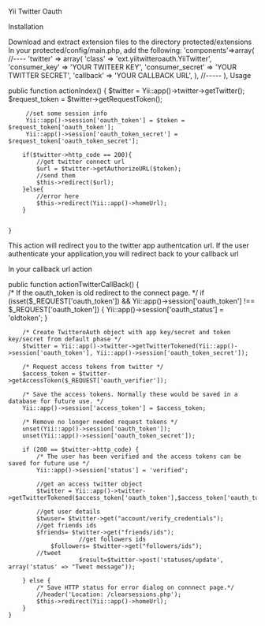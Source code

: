 Yii Twitter Oauth

Installation 

Download and extract extension files to the directory protected/extensions
In your protected/config/main.php, add the following:
'components'=>array(
    //----
      'twitter' => array(
                'class' => 'ext.yiitwitteroauth.YiiTwitter',
                'consumer_key' => 'YOUR TWITEER KEY',
                'consumer_secret' => 'YOUR TWITTER SECRET',
                'callback' => 'YOUR CALLBACK URL',
            ),
        //-----
        ),
Usage 

public function actionIndex()
     {
     $twitter = Yii::app()->twitter->getTwitter();  
     $request_token = $twitter->getRequestToken();
 
         //set some session info
         Yii::app()->session['oauth_token'] = $token =           $request_token['oauth_token'];
         Yii::app()->session['oauth_token_secret'] = $request_token['oauth_token_secret'];
 
        if($twitter->http_code == 200){
            //get twitter connect url
            $url = $twitter->getAuthorizeURL($token);
            //send them
            $this->redirect($url);
        }else{
            //error here
            $this->redirect(Yii::app()->homeUrl);
        }
 
 
    }
This action will redirect you to the twitter app authentcation url. If the user authenticate your application,you will redirect back to your callback url

In your callback url action

public function actionTwitterCallBack() {   
        /* If the oauth_token is old redirect to the connect page. */
        if (isset($_REQUEST['oauth_token']) && Yii::app()->session['oauth_token'] !== $_REQUEST['oauth_token']) {
            Yii::app()->session['oauth_status'] = 'oldtoken';
        }
 
        /* Create TwitteroAuth object with app key/secret and token key/secret from default phase */
        $twitter = Yii::app()->twitter->getTwitterTokened(Yii::app()->session['oauth_token'], Yii::app()->session['oauth_token_secret']);   
 
        /* Request access tokens from twitter */
        $access_token = $twitter->getAccessToken($_REQUEST['oauth_verifier']);
 
        /* Save the access tokens. Normally these would be saved in a database for future use. */
        Yii::app()->session['access_token'] = $access_token;
 
        /* Remove no longer needed request tokens */
        unset(Yii::app()->session['oauth_token']);
        unset(Yii::app()->session['oauth_token_secret']);
 
        if (200 == $twitter->http_code) {
            /* The user has been verified and the access tokens can be saved for future use */
            Yii::app()->session['status'] = 'verified';
 
            //get an access twitter object
            $twitter = Yii::app()->twitter->getTwitterTokened($access_token['oauth_token'],$access_token['oauth_token_secret']);
 
            //get user details
            $twuser= $twitter->get("account/verify_credentials");
            //get friends ids
            $friends= $twitter->get("friends/ids");
                        //get followers ids
                $followers= $twitter->get("followers/ids");
            //tweet
                        $result=$twitter->post('statuses/update', array('status' => "Tweet message"));
 
        } else {
            /* Save HTTP status for error dialog on connnect page.*/
            //header('Location: /clearsessions.php');
            $this->redirect(Yii::app()->homeUrl);
        }
    }
